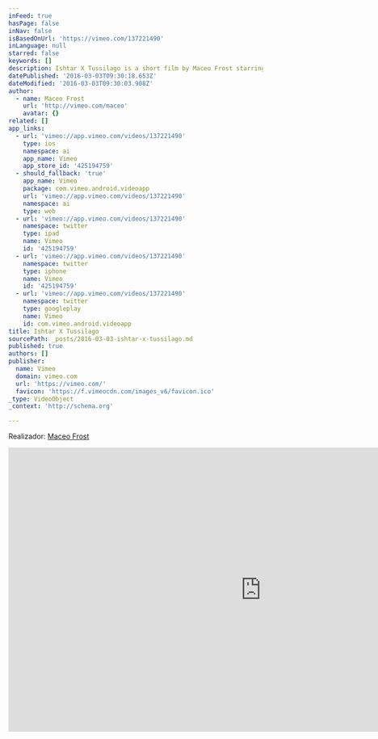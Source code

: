 ```yaml
---
inFeed: true
hasPage: false
inNav: false
isBasedOnUrl: 'https://vimeo.com/137221490'
inLanguage: null
starred: false
keywords: []
description: Ishtar X Tussilago is a short film by Maceo Frost starring downhill longboard rider Ishtar Backlund in the epic mountains of Norway.
datePublished: '2016-03-03T09:30:18.653Z'
dateModified: '2016-03-03T09:30:03.908Z'
author:
  - name: Maceo Frost
    url: 'http://vimeo.com/maceo'
    avatar: {}
related: []
app_links:
  - url: 'vimeo://app.vimeo.com/videos/137221490'
    type: ios
    namespace: ai
    app_name: Vimeo
    app_store_id: '425194759'
  - should_fallback: 'true'
    app_name: Vimeo
    package: com.vimeo.android.videoapp
    url: 'vimeo://app.vimeo.com/videos/137221490'
    namespace: ai
    type: web
  - url: 'vimeo://app.vimeo.com/videos/137221490'
    namespace: twitter
    type: ipad
    name: Vimeo
    id: '425194759'
  - url: 'vimeo://app.vimeo.com/videos/137221490'
    namespace: twitter
    type: iphone
    name: Vimeo
    id: '425194759'
  - url: 'vimeo://app.vimeo.com/videos/137221490'
    namespace: twitter
    type: googleplay
    name: Vimeo
    id: com.vimeo.android.videoapp
title: Ishtar X Tussilago
sourcePath: _posts/2016-03-03-ishtar-x-tussilago.md
published: true
authors: []
publisher:
  name: Vimeo
  domain: vimeo.com
  url: 'https://vimeo.com/'
  favicon: 'https://f.vimeocdn.com/images_v6/favicon.ico'
_type: VideoObject
_context: 'http://schema.org'

---
```

Realizador: [Maceo Frost][0]

<iframe src="https://cdn.embedly.com/widgets/media.html?src=https%3A%2F%2Fplayer.vimeo.com%2Fvideo%2F137221490&amp;url=https%3A%2F%2Fvimeo.com%2F137221490&amp;image=http%3A%2F%2Fi.vimeocdn.com%2Fvideo%2F532468261_1280.jpg&amp;key=b7d04c9b404c499eba89ee7072e1c4f7&amp;type=text%2Fhtml&amp;schema=vimeo" width="1000" height="563" scrolling="no" frameborder="0" allowfullscreen="allowfullscreen" style=""></iframe>



[0]: http://t.umblr.com/redirect?z=http%3A%2F%2Fmaceofrost.com&t=NTZiYTYzOTY1YjI4NmUwYTQyMGNiZTYzMzFjOGNkNzQyYTY3N2UzOSx4cmZGODdMSA%3D%3D